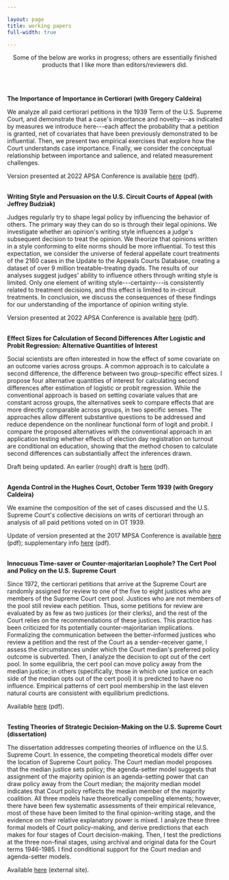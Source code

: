 ```yaml
---

layout: page
title: working papers
full-width: true

---
```


<p align="center">
Some of the below are works in progress; others are essentially finished products that I like more than editors/reviewers did. 
</p>
<br/><br/>


**The Importance of Importance in Certiorari (with Gregory Caldeira)**

We analyze all paid certiorari petitions in the 1939 Term of the U.S. Supreme Court, and demonstrate that a case's importance and novelty---as indicated by measures we introduce here---each affect the probability that a petition is granted, net of covariates that have been previously demonstrated to be influential.  Then, we present two empirical exercises that explore how the Court understands case importance.  Finally, we consider the conceptual relationship between importance and salience, and related measurement challenges.   

Version presented at 2022 APSA Conference is available [here](https://raw.githubusercontent.com/dlempert/dlempert.github.io/master/docs/cert_importance_ol.pdf) (pdf).
<br/><br/>

**Writing Style and Persuasion on the U.S. Circuit Courts of Appeal (with Jeffrey Budziak)**

Judges regularly try to shape legal policy by influencing the behavior of others. The primary way they can do so is through their legal opinions. We investigate whether an opinion's writing style influences a judge's subsequent decision to treat the opinion. We theorize that opinions written in a style conforming to elite norms should be more influential. To test this expectation, we consider the universe of federal appellate court treatments of the 2160 cases in the Update to the Appeals Courts Database, creating a dataset of over 9 million treatable-treating dyads. The results of our analyses suggest judges' ability to influence others through writing style is limited. Only one element of writing style---certainty---is consistently related to treatment decisions, and this effect is limited to in-circuit treatments. In conclusion, we discuss the consequences of these findings for our understanding of the importance of opinion writing style.

Version presented at 2022 APSA Conference is available [here](https://raw.githubusercontent.com/dlempert/dlempert.github.io/master/docs/persuasion_style_ol.pdf) (pdf).
<br/><br/>

**Effect Sizes for Calculation of Second Differences After Logistic and Probit Regression: Alternative Quantities of Interest**

Social scientists are often interested in how the effect of some covariate on an outcome varies across groups. A common approach is to calculate a second difference, the difference between two group-specific effect sizes. I propose four alternative quantities of interest for calculating second differences after estimation of logistic or probit regression. While the conventional approach is based on setting covariate values that are constant across groups, the alternatives seek to compare effects that are more directly comparable across groups, in two specific senses. The approaches allow different substantive questions to be addressed and reduce dependence on the nonlinear functional form of logit and probit. I compare the proposed alternatives with the conventional approach in an application testing whether effects of election day registration on turnout are conditional on education, showing that the method chosen to calculate second differences can substantially affect the inferences drawn.

Draft being updated. An earlier (rough) draft is [here](https://raw.githubusercontent.com/dlempert/dlempert.github.io/master/docs/sd_calc_ol.pdf) (pdf).
<br/><br/>

**Agenda Control in the Hughes Court, October Term 1939 (with Gregory Caldeira)**

We examine the composition of the set of cases discussed and the U.S. Supreme Court's collective decisions on writs of certiorari through an analysis of all paid petitions voted on in OT 1939.

Update of version presented at the 2017 MPSA Conference is available [here](https://raw.githubusercontent.com/dlempert/dlempert.github.io/master/docs/ot39_cert_ol.pdf) (pdf); supplementary info [here](https://raw.githubusercontent.com/dlempert/dlempert.github.io/master/docs/ot39_cert_si_ol.pdf) (pdf).
<br/><br/>


**Innocuous Time-saver or Counter-majoritarian Loophole? The Cert Pool and Policy on the U.S. Supreme Court**

Since 1972, the certiorari petitions that arrive at the Supreme Court are randomly assigned for review to one of the five to eight justices who are members of the Supreme Court cert pool. Justices who are not members of the pool still review each petition. Thus, some petitions for review are evaluated by as few as two justices (or their clerks), and the rest of the Court relies on the recommendations of these justices. This practice has been criticized for its potentially counter-majoritarian implications. Formalizing the communication between the better-informed justices who review a petition and the rest of the Court as a sender-receiver game, I assess the circumstances under which the Court median's preferred policy outcome is subverted. Then, I analyze the decision to opt out of the cert pool. In some equilibria, the cert pool can move policy away from the median justice; in others (specifically, those in which one justice on each side of the median opts out of the cert pool) it is predicted to have no influence. Empirical patterns of cert pool membership in the last eleven natural courts are consistent with equilibrium predictions.

Available [here](https://raw.githubusercontent.com/dlempert/dlempert.github.io/master/docs/cert_pool_ol.pdf) (pdf).
<br/><br/>

**Testing Theories of Strategic Decision-Making on the U.S. Supreme Court (dissertation)**

The dissertation addresses competing theories of influence on the U.S. Supreme Court. In essence, the competing theoretical models differ over the location of Supreme Court policy. The Court median model proposes that the median justice sets policy; the agenda-setter model suggests that assignment of the majority opinion is an agenda-setting power that can draw policy away from the Court median; the majority median model indicates that Court policy reflects the median member of the majority coalition. All three models have theoretically compelling elements; however, there have been few systematic assessments of their empirical relevance, most of these have been limited to the final opinion-writing stage, and the evidence on their relative explanatory power is mixed. I analyze these three formal models of Court policy-making, and derive predictions that each makes for four stages of Court decision-making. Then, I test the predictions at the three non-final stages, using archival and original data for the Court terms 1946-1985. I find conditional support for the Court median and agenda-setter models.

Available [here](http://rave.ohiolink.edu/etdc/view?acc_num=osu1367454302) (external site).


